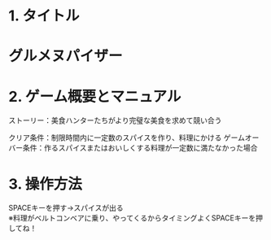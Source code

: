# 1. タイトル
<h1>グルメヌパイザー</h1>

# 2. ゲーム概要とマニュアル

ストーリー：美食ハンターたちがより完璧な美食を求めて競い合う

クリア条件：制限時間内に一定数のスパイスを作り、料理にかける
ゲームオーバー条件：作るスパイスまたはおいしくする料理が一定数に満たなかった場合



# 3. 操作方法

SPACEキーを押す→スパイスが出る
<br>※料理がベルトコンベアに乗り、やってくるからタイミングよくSPACEキーを押してね！</br>


 


